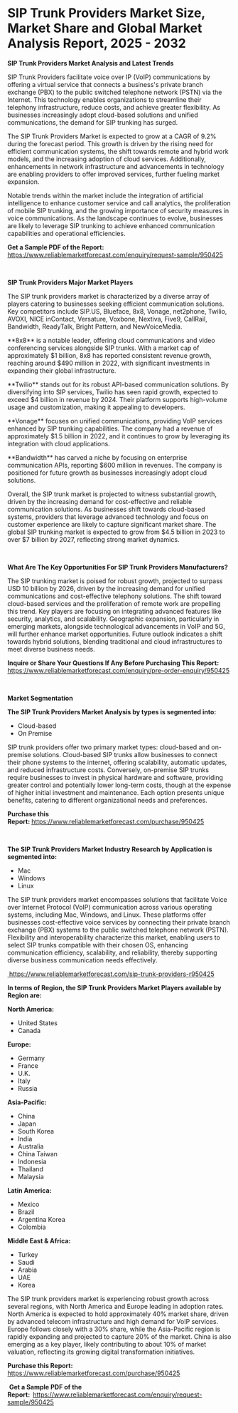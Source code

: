 <p><h1>SIP Trunk Providers Market Size, Market Share and Global Market Analysis Report, 2025 - 2032</h1></p><p><strong>SIP Trunk Providers Market Analysis and Latest Trends</strong></p>
<p><p>SIP Trunk Providers facilitate voice over IP (VoIP) communications by offering a virtual service that connects a business's private branch exchange (PBX) to the public switched telephone network (PSTN) via the Internet. This technology enables organizations to streamline their telephony infrastructure, reduce costs, and achieve greater flexibility. As businesses increasingly adopt cloud-based solutions and unified communications, the demand for SIP trunking has surged.</p><p>The SIP Trunk Providers Market is expected to grow at a CAGR of 9.2% during the forecast period. This growth is driven by the rising need for efficient communication systems, the shift towards remote and hybrid work models, and the increasing adoption of cloud services. Additionally, enhancements in network infrastructure and advancements in technology are enabling providers to offer improved services, further fueling market expansion.</p><p>Notable trends within the market include the integration of artificial intelligence to enhance customer service and call analytics, the proliferation of mobile SIP trunking, and the growing importance of security measures in voice communications. As the landscape continues to evolve, businesses are likely to leverage SIP trunking to achieve enhanced communication capabilities and operational efficiencies.</p></p>
<p><strong>Get a Sample PDF of the Report:&nbsp;</strong> <a href="https://www.reliablemarketforecast.com/enquiry/request-sample/950425?utm_campaign=1893&utm_medium=2&utm_source=Github&utm_content=ia&utm_term=17042025&utm_id=sip-trunk-providers">https://www.reliablemarketforecast.com/enquiry/request-sample/950425</a></p>
<p>&nbsp;</p>
<p><strong>SIP Trunk Providers Major Market Players</strong></p>
<p><p>The SIP trunk providers market is characterized by a diverse array of players catering to businesses seeking efficient communication solutions. Key competitors include SIP.US, Blueface, 8x8, Vonage, net2phone, Twilio, AVOXI, NICE inContact, Versature, Voxbone, Nextiva, Five9, CallRail, Bandwidth, ReadyTalk, Bright Pattern, and NewVoiceMedia. </p><p>**8x8** is a notable leader, offering cloud communications and video conferencing services alongside SIP trunks. With a market cap of approximately $1 billion, 8x8 has reported consistent revenue growth, reaching around $490 million in 2022, with significant investments in expanding their global infrastructure.</p><p>**Twilio** stands out for its robust API-based communication solutions. By diversifying into SIP services, Twilio has seen rapid growth, expected to exceed $4 billion in revenue by 2024. Their platform supports high-volume usage and customization, making it appealing to developers.</p><p>**Vonage** focuses on unified communications, providing VoIP services enhanced by SIP trunking capabilities. The company had a revenue of approximately $1.5 billion in 2022, and it continues to grow by leveraging its integration with cloud applications.</p><p>**Bandwidth** has carved a niche by focusing on enterprise communication APIs, reporting $600 million in revenues. The company is positioned for future growth as businesses increasingly adopt cloud solutions.</p><p>Overall, the SIP trunk market is projected to witness substantial growth, driven by the increasing demand for cost-effective and reliable communication solutions. As businesses shift towards cloud-based systems, providers that leverage advanced technology and focus on customer experience are likely to capture significant market share. The global SIP trunking market is expected to grow from $4.5 billion in 2023 to over $7 billion by 2027, reflecting strong market dynamics.</p></p>
<p>&nbsp;</p>
<p><strong>What Are The Key Opportunities For SIP Trunk Providers Manufacturers?</strong></p>
<p><p>The SIP trunking market is poised for robust growth, projected to surpass USD 10 billion by 2026, driven by the increasing demand for unified communications and cost-effective telephony solutions. The shift toward cloud-based services and the proliferation of remote work are propelling this trend. Key players are focusing on integrating advanced features like security, analytics, and scalability. Geographic expansion, particularly in emerging markets, alongside technological advancements in VoIP and 5G, will further enhance market opportunities. Future outlook indicates a shift towards hybrid solutions, blending traditional and cloud infrastructures to meet diverse business needs.</p></p>
<p><strong>Inquire or Share Your Questions If Any Before Purchasing This Report:</strong> <a href="https://www.reliablemarketforecast.com/enquiry/pre-order-enquiry/950425?utm_campaign=1893&utm_medium=2&utm_source=Github&utm_content=ia&utm_term=17042025&utm_id=sip-trunk-providers">https://www.reliablemarketforecast.com/enquiry/pre-order-enquiry/950425</a></p>
<p>&nbsp;</p>
<p><strong>Market Segmentation</strong></p>
<p><strong>The SIP Trunk Providers Market Analysis by types is segmented into:</strong></p>
<p><ul><li>Cloud-based</li><li>On Premise</li></ul></p>
<p><p>SIP trunk providers offer two primary market types: cloud-based and on-premise solutions. Cloud-based SIP trunks allow businesses to connect their phone systems to the internet, offering scalability, automatic updates, and reduced infrastructure costs. Conversely, on-premise SIP trunks require businesses to invest in physical hardware and software, providing greater control and potentially lower long-term costs, though at the expense of higher initial investment and maintenance. Each option presents unique benefits, catering to different organizational needs and preferences.</p></p>
<p><strong>Purchase this Report:&nbsp;</strong><a href="https://www.reliablemarketforecast.com/purchase/950425?utm_campaign=1893&utm_medium=2&utm_source=Github&utm_content=ia&utm_term=17042025&utm_id=sip-trunk-providers">https://www.reliablemarketforecast.com/purchase/950425</a></p>
<p>&nbsp;</p>
<p><strong>The SIP Trunk Providers Market Industry Research by Application is segmented into:</strong></p>
<p><ul><li>Mac</li><li>Windows</li><li>Linux</li></ul></p>
<p><p>The SIP trunk providers market encompasses solutions that facilitate Voice over Internet Protocol (VoIP) communication across various operating systems, including Mac, Windows, and Linux. These platforms offer businesses cost-effective voice services by connecting their private branch exchange (PBX) systems to the public switched telephone network (PSTN). Flexibility and interoperability characterize this market, enabling users to select SIP trunks compatible with their chosen OS, enhancing communication efficiency, scalability, and reliability, thereby supporting diverse business communication needs effectively.</p></p>
<p><a href="https://www.reliablemarketforecast.com/sip-trunk-providers-r950425?utm_campaign=1893&utm_medium=2&utm_source=Github&utm_content=ia&utm_term=17042025&utm_id=sip-trunk-providers">&nbsp;https://www.reliablemarketforecast.com/sip-trunk-providers-r950425</a></p>
<p><strong>In terms of Region, the SIP Trunk Providers Market Players available by Region are:</strong></p>
<p>
    <p> <strong> North America: </strong>
        <ul>
            <li>United States</li>
            <li>Canada</li>
        </ul>
        </p> 
    <p> <strong> Europe: </strong>
        <ul>
            <li>Germany</li>
            <li>France</li>
            <li>U.K.</li>
            <li>Italy</li>
            <li>Russia</li>
        </ul>
        </p> 
    <p> <strong> Asia-Pacific: </strong>
        <ul>
            <li>China</li>
            <li>Japan</li>
            <li>South Korea</li>
            <li>India</li>
            <li>Australia</li>
            <li>China Taiwan</li>
            <li>Indonesia</li>
            <li>Thailand</li>
            <li>Malaysia</li>
        </ul>
        </p> 
    <p> <strong> Latin America: </strong>
        <ul>
            <li>Mexico</li>
            <li>Brazil</li>
            <li>Argentina Korea</li>
            <li>Colombia</li>
        </ul>
        </p> 
    <p> <strong> Middle East & Africa: </strong>
        <ul>
            <li>Turkey</li>
            <li>Saudi</li>
            <li>Arabia</li>
            <li>UAE</li>
            <li>Korea</li>
        </ul>
    </p>
    </p>
<p><p>The SIP trunk providers market is experiencing robust growth across several regions, with North America and Europe leading in adoption rates. North America is expected to hold approximately 40% market share, driven by advanced telecom infrastructure and high demand for VoIP services. Europe follows closely with a 30% share, while the Asia-Pacific region is rapidly expanding and projected to capture 20% of the market. China is also emerging as a key player, likely contributing to about 10% of market valuation, reflecting its growing digital transformation initiatives.</p></p>
<p><strong>Purchase this Report: </strong><a href="https://www.reliablemarketforecast.com/purchase/950425?utm_campaign=1893&utm_medium=2&utm_source=Github&utm_content=ia&utm_term=17042025&utm_id=sip-trunk-providers">https://www.reliablemarketforecast.com/purchase/950425</a></p>
<p>&nbsp;<strong>Get a Sample PDF of the Report:&nbsp;&nbsp;</strong><a href="https://www.reliablemarketforecast.com/enquiry/request-sample/950425?utm_campaign=1893&utm_medium=2&utm_source=Github&utm_content=ia&utm_term=17042025&utm_id=sip-trunk-providers">https://www.reliablemarketforecast.com/enquiry/request-sample/950425</a></p>
<p><strong></strong></p>
<p><p></p><p></p><p></p></p>